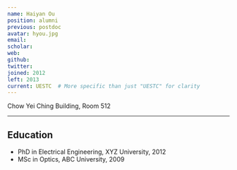 ```yaml
---
name: Haiyan Ou
position: alumni  
previous: postdoc  
avatar: hyou.jpg 
email: 
scholar:  
web:  
github:  
twitter:  
joined: 2012
left: 2013
current: UESTC  # More specific than just "UESTC" for clarity
---
```


<i class="fa fa-building"></i> Chow Yei Ching Building, Room 512  <!-- Lab location during their time -->

<hr>

## Education
- PhD in Electrical Engineering, XYZ University, 2012  
- MSc in Optics, ABC University, 2009  